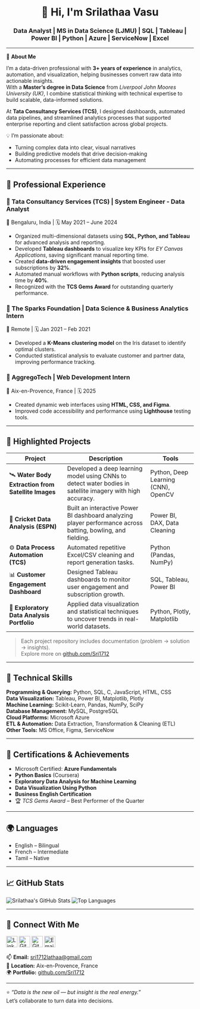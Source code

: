 <h1 align="center">👋 Hi, I'm Srilathaa Vasu</h1>
<h3 align="center"> Data Analyst | MS in Data Science (LJMU) | SQL | Tableau | Power BI | Python | Azure | ServiceNow | Excel </h3>

---

🎯 **About Me**

I’m a data-driven professional with **3+ years of experience** in analytics, automation, and visualization, helping businesses convert raw data into actionable insights.  
With a **Master’s degree in Data Science** from *Liverpool John Moores University (UK)*, I combine statistical thinking with technical expertise to build scalable, data-informed solutions.

At **Tata Consultancy Services (TCS)**, I designed dashboards, automated data pipelines, and streamlined analytics processes that supported enterprise reporting and client satisfaction across global projects.

💡 I’m passionate about:
- Turning complex data into clear, visual narratives  
- Building predictive models that drive decision-making  
- Automating processes for efficient data management  

---

## 💼 Professional Experience

### 🔹 Tata Consultancy Services (TCS) | System Engineer - Data Analyst  
📍 Bengaluru, India | 🗓 May 2021 – June 2024

- Organized multi-dimensional datasets using **SQL, Python, and Tableau** for advanced analysis and reporting.  
- Developed **Tableau dashboards** to visualize key KPIs for *EY Canvas Applications*, saving significant manual reporting time.  
- Created **data-driven engagement insights** that boosted user subscriptions by **32%**.  
- Automated manual workflows with **Python scripts**, reducing analysis time by **40%**.  
- Recognized with the **TCS Gems Award** for outstanding quarterly performance.

### 🔹 The Sparks Foundation | Data Science & Business Analytics Intern  
📍 Remote | 🗓 Jan 2021 – Feb 2021  
- Developed a **K-Means clustering model** on the Iris dataset to identify optimal clusters.  
- Conducted statistical analysis to evaluate customer and partner data, improving performance tracking.  

### 🔹 AggregoTech | Web Development Intern  
📍 Aix-en-Provence, France | 🗓 2025  
- Created dynamic web interfaces using **HTML, CSS, and Figma**.  
- Improved code accessibility and performance using **Lighthouse** testing tools.

---

## 🧩 Highlighted Projects

| Project | Description | Tools |
|----------|--------------|-------|
| 🛰 **Water Body Extraction from Satellite Images** | Developed a deep learning model using CNNs to detect water bodies in satellite imagery with high accuracy. | Python, Deep Learning (CNN), OpenCV |
| 🏏 **Cricket Data Analysis (ESPN)** | Built an interactive Power BI dashboard analyzing player performance across batting, bowling, and fielding. | Power BI, DAX, Data Cleaning |
| ⚙️ **Data Process Automation (TCS)** | Automated repetitive Excel/CSV cleaning and report generation tasks. | Python (Pandas, NumPy) |
| 📊 **Customer Engagement Dashboard** | Designed Tableau dashboards to monitor user engagement and subscription growth. | SQL, Tableau, Power BI |
| 🔬 **Exploratory Data Analysis Portfolio** | Applied data visualization and statistical techniques to uncover trends in real-world datasets. | Python, Plotly, Matplotlib |

> Each project repository includes documentation (problem → solution → insights).  
> Explore more on [github.com/Sri1712](https://github.com/Sri1712)

---

## 🧠 Technical Skills

**Programming & Querying:** Python, SQL, C, JavaScript, HTML, CSS  
**Data Visualization:** Tableau, Power BI, Matplotlib, Plotly  
**Machine Learning:** Scikit-Learn, Pandas, NumPy, SciPy  
**Database Management:** MySQL, PostgreSQL  
**Cloud Platforms:** Microsoft Azure  
**ETL & Automation:** Data Extraction, Transformation & Cleaning (ETL)  
**Other Tools:** MS Office, Figma, ServiceNow  

---

## 🏅 Certifications & Achievements

- Microsoft Certified: **Azure Fundamentals**  
- **Python Basics** (Coursera)  
- **Exploratory Data Analysis for Machine Learning**  
- **Data Visualization Using Python**  
- **Business English Certification**  
- 🏆 *TCS Gems Award* – Best Performer of the Quarter  

---

## 🌍 Languages

- English – Bilingual  
- French – Intermediate 
- Tamil – Native  

---

## 📈 GitHub Stats

![Srilathaa's GitHub Stats](https://github-readme-stats.vercel.app/api?username=Sri1712&show_icons=true&theme=radical)
![Top Languages](https://github-readme-stats.vercel.app/api/top-langs/?username=Sri1712&layout=compact&theme=radical)

---

## 🤝 Connect With Me

<a href="https://www.linkedin.com/in/srilathaa-vasu/"><img src="https://raw.githubusercontent.com/yushi1007/yushi1007/main/images/linkedin.svg" alt="LinkedIn" width="30px"/></a>
<a href="https://github.com/Sri1712"><img src="https://raw.githubusercontent.com/yushi1007/yushi1007/main/images/github.svg" alt="GitHub" width="30px"/></a>
<a href="https://github.com/Sri1712"><img src="https://cdn.jsdelivr.net/gh/devicons/devicon/icons/github/github-original.svg" alt="GitHub" width="30px"/></a>
<a href="mailto:sri1712lathaa@gmail.com"><img src="https://cdn-icons-png.flaticon.com/512/732/732200.png" alt="Email" width="30px"/></a>

📫 **Email:** sri1712lathaa@gmail.com  
📍 **Location:** Aix-en-Provence, France  
🌍 **Portfolio:** [github.com/Sri1712](https://github.com/Sri1712)

---

⭐ *“Data is the new oil — but insight is the real energy.”*  
Let’s collaborate to turn data into decisions.

<br> </br>
